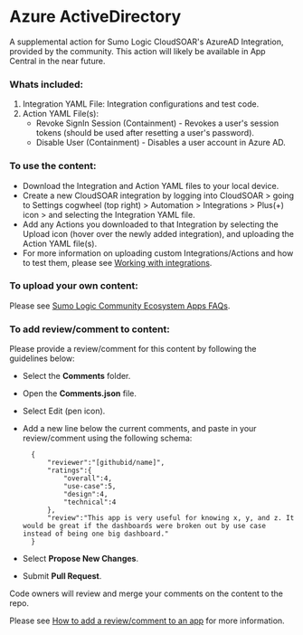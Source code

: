 # Azure ActiveDirectory
A supplemental action for Sumo Logic CloudSOAR's AzureAD Integration, provided by the community. This action will likely be available in App Central in the near future.

### Whats included:
1. Integration YAML File: Integration configurations and test code.
2. Action YAML File(s):
    - Revoke SignIn Session (Containment) - Revokes a user's session tokens (should be used after resetting a user's password).
    - Disable User (Containment) - Disables a user account in Azure AD.

### To use the content:
- Download the Integration and Action YAML files to your local device.
- Create a new CloudSOAR integration by logging into CloudSOAR > going to Settings cogwheel (top right) > Automation > Integrations > Plus(+) icon > and selecting the Integration YAML file.
- Add any Actions you downloaded to that Integration by selecting the Upload icon (hover over the newly added integration), and uploading the Action YAML file(s).
- For more information on uploading custom Integrations/Actions and how to test them, please see [Working with integrations](https://help.sumologic.com/docs/cloud-soar/cloud-soar-integration-framework/#working-with-integrations).

### To upload your own content:
Please see [Sumo Logic Community Ecosystem Apps FAQs](https://help.sumologic.com/docs/integrations/community-ecosystem-apps/#faq).

### To add review/comment to content:
Please provide a review/comment for this content by following the guidelines below:

- Select the **Comments** folder.
- Open the **Comments.json** file.
- Select Edit (pen icon).
- Add a new line below the current comments, and paste in your review/comment using the following schema:

        {
            "reviewer":"[githubid/name]",
            "ratings":{
                "overall":4,
                "use-case":5,
                "design":4,
                "technical":4
            },
            "review":"This app is very useful for knowing x, y, and z. It would be great if the dashboards were broken out by use case instead of being one big dashboard."
        }


- Select **Propose New Changes**.
- Submit **Pull Request**.

Code owners will review and merge your comments on the content to the repo.

Please see [How to add a review/comment to an app](https://help.sumologic.com/docs/integrations/community-ecosystem-apps/#how-do-i-add-a-reviewrating-to-an-app) for more information.